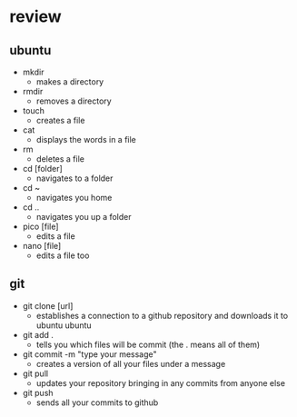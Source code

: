 # review


## ubuntu
 - mkdir
   - makes a directory
 - rmdir
   - removes a directory
 - touch
   - creates a file
 - cat
   - displays the words in a file
 - rm
   - deletes a file
 - cd [folder]
   - navigates to a folder
 - cd ~
   - navigates you home
 - cd ..
   - navigates you up a folder
 - pico [file]
   - edits a file
 - nano [file]
   - edits a file too


## git
 - git clone [url]
   - establishes a connection to a github repository and downloads it to ubuntu
ubuntu
 - git add .
   - tells you which files will be commit (the . means all of them)
 - git commit -m "type your message"
   - creates a version of all your files under a message
 - git pull
   - updates your repository bringing in any commits from anyone else
 - git push
   - sends all your commits to github
